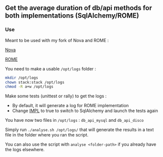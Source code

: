 ## Get the average duration of db/api methods for both implementations (SqlAlchemy/ROME)

### Use

Meant to be used with my fork of Nova and ROME :

[Nova](https://github.com/Marie-Donnie/nova/tree/disco/mitaka "My Nova Fork")

[ROME](https://github.com/Marie-Donnie/rome "My ROME Fork")

You need to make a usable `/opt/logs` folder :
```bash
mkdir /opt/logs
chown stack:stack /opt/logs
chmod -R a+w /opt/logs
```

Make some tests (unittest or rally) to get the logs :
+ By default, it will generate a log for ROME implementation
+ Change [IMPL](https://github.com/Marie-Donnie/nova/blob/disco/mitaka/nova/db/api.py#L124) to true to switch to SqlAlchemy and launch the tests again

You have now two files in `/opt/logs` : `db_api_mysql` and `db_api_disco`

Simply run `./analyse.sh /opt/logs/` that will generate the results in a text file in the folder where you ran the script.

You can also use the script with `analyse <folder-path>` if you already have the logs elsewhere.